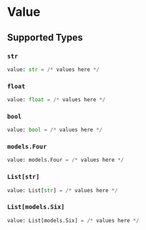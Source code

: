 # Value


## Supported Types

### `str`

```python
value: str = /* values here */
```

### `float`

```python
value: float = /* values here */
```

### `bool`

```python
value: bool = /* values here */
```

### `models.Four`

```python
value: models.Four = /* values here */
```

### `List[str]`

```python
value: List[str] = /* values here */
```

### `List[models.Six]`

```python
value: List[models.Six] = /* values here */
```

